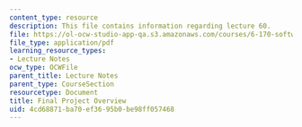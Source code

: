 ```yaml
---
content_type: resource
description: This file contains information regarding lecture 60.
file: https://ol-ocw-studio-app-qa.s3.amazonaws.com/courses/6-170-software-studio-spring-2013/4cd68871ba70ef3695b0be98ff057468_MIT6_170S13_60-final-proj.pdf
file_type: application/pdf
learning_resource_types:
- Lecture Notes
ocw_type: OCWFile
parent_title: Lecture Notes
parent_type: CourseSection
resourcetype: Document
title: Final Project Overview
uid: 4cd68871-ba70-ef36-95b0-be98ff057468
---
```

